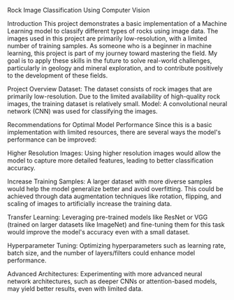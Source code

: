 Rock Image Classification Using Computer Vision

Introduction
This project demonstrates a basic implementation of a Machine Learning model to classify different types of rocks using image data. The images used in this project are primarily low-resolution, with a limited number of training samples. 
As someone who is a beginner in machine learning, this project is part of my journey toward mastering the field. My goal is to apply these skills in the future to solve real-world challenges, particularly in geology and mineral exploration, and to contribute positively to the development of these fields.

Project Overview
Dataset: The dataset consists of rock images that are primarily low-resolution. Due to the limited availability of high-quality rock images, the training dataset is relatively small.
Model: A convolutional neural network (CNN) was used for classifying the images.

Recommendations for Optimal Model Performance
Since this is a basic implementation with limited resources, there are several ways the model's performance can be improved:

Higher Resolution Images: Using higher resolution images would allow the model to capture more detailed features, leading to better classification accuracy.

Increase Training Samples: A larger dataset with more diverse samples would help the model generalize better and avoid overfitting. This could be achieved through data augmentation techniques like rotation, flipping, and scaling of images to artificially increase the training data.

Transfer Learning: Leveraging pre-trained models like ResNet or VGG (trained on larger datasets like ImageNet) and fine-tuning them for this task would improve the model's accuracy even with a small dataset.

Hyperparameter Tuning: Optimizing hyperparameters such as learning rate, batch size, and the number of layers/filters could enhance model performance.

Advanced Architectures: Experimenting with more advanced neural network architectures, such as deeper CNNs or attention-based models, may yield better results, even with limited data.
